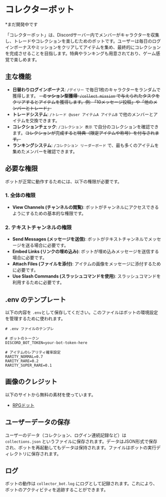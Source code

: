 # コレクターボット

*まだ開発中です

「コレクターボット」は、Discordサーバー内でメンバーがキャラクターを収集し、トレードやコレクションを楽しむためのボットです。ユーザーは毎日のログインボーナスやミッションをクリアしてアイテムを集め、最終的にコレクションを完成させることを目指します。特典やランキングも用意されており、ゲーム感覚で楽しめます。

## 主な機能

- **日替わりログインボーナス**: `/デイリー` で毎日1枚のキャラクターをランダムで獲得します。
~~- **ミッション型獲得**: `/collect mission` で与えられたタスクをクリアするとアイテムを獲得します。例: 「10メッセージ投稿」や「他のメンバーとトレード」~~
- **トレードシステム**: `/トレード @user アイテムA アイテムB` で他のメンバーとアイテムを交換できます。
- **コレクションチェック**: `/コレクション 表示` で自分のコレクションを確認できます。~~コレクションが完成すると特典（限定アイテムや称号）を付与されます。~~
- **ランキングシステム**: `/コレクション リーダーボード` で、最も多くのアイテムを集めたメンバーを確認できます。

## 必要な権限

ボットが正常に動作するためには、以下の権限が必要です。

### 1. **全体の権限**
- **View Channels (チャンネルの閲覧)**: ボットがチャンネルにアクセスできるようにするための基本的な権限です。

### 2. **テキストチャンネルの権限**
- **Send Messages (メッセージを送信)**: ボットがテキストチャンネルでメッセージを送る場合に必要です。
- **Embed Links (リンクの埋め込み)**: ボットが埋め込みメッセージを送信する場合に必要です。
- **Attach Files (ファイルを添付)**: アイテムの画像をメッセージに添付するために必要です。
- **Use Slash Commands (スラッシュコマンドを使用)**: スラッシュコマンドを利用するために必要です。

## .env のテンプレート

以下の内容を `.env`として保存してください。このファイルはボットの環境設定を管理するために使われます。

```env
# .env ファイルのテンプレ

# ボットのトークン
DISCORD_BOT_TOKEN=your-bot-token-here

# アイテムのレアリティ確率設定
RARITY_NORMAL=0.7
RARITY_RARE=0.2
RARITY_SUPER_RARE=0.1
```

## 画像のクレジット
以下のサイトから無料の素材を使っています。

- [RPGドット](http://rpgdot3319.g1.xrea.com/)

## ユーザーデータの保存
ユーザーのデータ（コレクション、ログイン連続記録など）は `collections.json` というファイルに保存されます。データはJSON形式で保存され、ボットを再起動してもデータは保持されます。ファイルはボットの実行ディレクトリに保存されます。

## ログ
ボットの動作は `collector_bot.log` にログとして記録されます。これにより、ボットのアクティビティを追跡することができます。